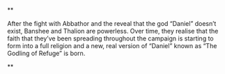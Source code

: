**

After the fight with Abbathor and the reveal that the god “Daniel” doesn’t exist, Banshee and Thalion are powerless. Over time, they realise that the faith that they’ve been spreading throughout the campaign is starting to form into a full religion and a new, real version of “Daniel” known as “The Godling of Refuge” is born.

**